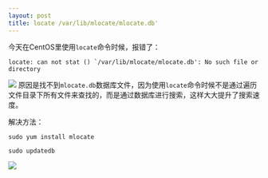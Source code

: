 ```yaml
---
layout: post
title: locate /var/lib/mlocate/mlocate.db'
---
```


今天在CentOS里使用`locate`命令时候，报错了：
```
locate: can not stat () `/var/lib/mlocate/mlocate.db': No such file or directory

```
![](/myBlog/images/locateError.jpg)
原因是找不到`mlocate.db`数据库文件，因为使用`locate`命令时候不是通过遍历文件目录下所有文件来查找的，而是通过数据库进行搜索，这样大大提升了搜索速度。

解决方法：
```
sudo yum install mlocate

sudo updatedb
```
![](/myBlog/images/updateDB.jpg)

